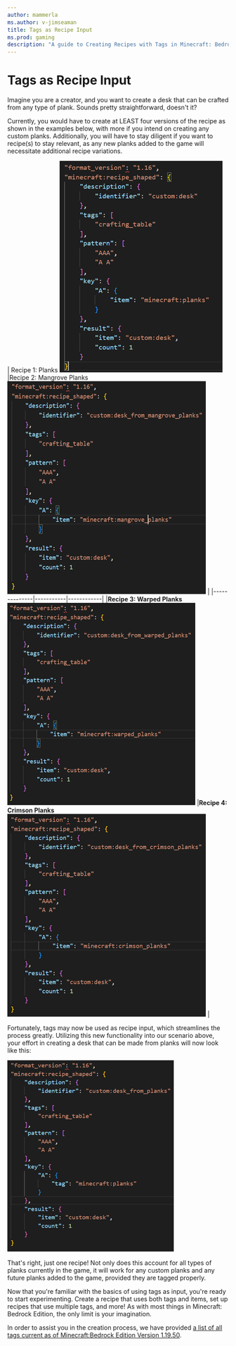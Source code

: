 ```yaml
---
author: mammerla
ms.author: v-jimseaman
title: Tags as Recipe Input
ms.prod: gaming
description: "A guide to Creating Recipes with Tags in Minecraft: Bedrock Edition"
---
```


# Tags as Recipe Input

Imagine you are a creator, and you want to create a desk that can be crafted from any type of plank. Sounds pretty straightforward, doesn't it?

Currently, you would have to create at LEAST four versions of the recipe as shown in the examples below, with more if you intend on creating any custom planks. Additionally, you will have to stay diligent if you want to recipe(s) to stay relevant, as any new planks added to the game will necessitate additional recipe variations.

| Recipe 1: Planks ![Recipe using standard planks](../../../../Media/Recipe_tags/Planks.png) |Recipe 2: Mangrove Planks ![Recipe using Mangrove planks](../../../../Media/Recipe_tags/mangrove_planks.png) |
|--------------|-----------|------------|
|**Recipe 3: Warped Planks** ![Recipe using warped planks](../../../../Media/Recipe_tags/Warped_planks.png)  |**Recipe 4: Crimson Planks** ![Recipe using Crimson planks](../../../../Media/Recipe_tags/Crimson_planks.png) |

Fortunately, tags may now be used as recipe input, which streamlines the process greatly. Utilizing this new functionality into our scenario above, your effort in creating a desk that can be made from planks will now look like this:

![Recipe using planks as a tagged input](../../../../Media/Recipe_tags/Tagged_planks.png)

That's right, just one recipe! Not only does this account for all types of planks currently in the game, it will work for any custom planks and any future planks added to the game, provided they are tagged properly.

Now that you're familiar with the basics of using tags as input, you're ready to start experimenting. Create a recipe that uses both tags and items, set up recipes that use multiple tags, and more! As with most things in Minecraft: Bedrock Edition, the only limit is your imagination.

In order to assist you in the creation process, we have provided [a list of all tags current as of Minecraft:Bedrock Edition Version 1.19.50](../../RecipeReference/Examples/RecipeTagList.md).
